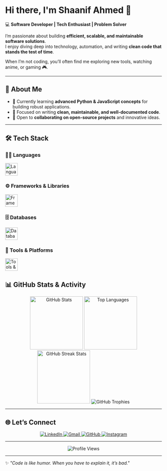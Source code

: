 # Hi there, I'm Shaanif Ahmed 👋  

💻 **Software Developer | Tech Enthusiast | Problem Solver**  

I’m passionate about building **efficient, scalable, and maintainable software solutions**.  
I enjoy diving deep into technology, automation, and writing **clean code that stands the test of time**.  

When I’m not coding, you’ll often find me exploring new tools, watching anime, or gaming 🎮.  

---

## 🧠 About Me  
- 🔭 Currently learning **advanced Python & JavaScript concepts** for building robust applications.  
- 🌱 Focused on writing **clean, maintainable, and well-documented code**.  
- 🤝 Open to **collaborating on open-source projects** and innovative ideas.  

---

## 🛠️ Tech Stack  

### 👨‍💻 Languages  
<p align="left">  
  <img src="https://skillicons.dev/icons?i=python,java,js,php,html,css" height="40" alt="Languages" />  
</p>  

### ⚙️ Frameworks & Libraries  
<p align="left">  
  <img src="https://skillicons.dev/icons?i=django,flask,nodejs,express,numpy,pandas,matplotlib,tkinter,opencv" height="40" alt="Frameworks & Libraries" />  
</p>  

### 🗄️ Databases  
<p align="left">  
  <img src="https://skillicons.dev/icons?i=mysql,postgresql,sqlite" height="40" alt="Databases" />  
</p>  

### 🚀 Tools & Platforms  
<p align="left">  
  <img src="https://skillicons.dev/icons?i=git,github,gitlab,docker,linux,postman,androidstudio,ollama" height="40" alt="Tools & Platforms" />
 
</p>  


## 📊 GitHub Stats & Activity  

<div align="center">
  <img src="https://github-readme-stats.vercel.app/api?username=shaanlabs&show_icons=true&theme=gruvbox&include_all_commits=true&count_private=true" height="170" alt="GitHub Stats" />
  <img src="https://github-readme-stats.vercel.app/api/top-langs/?username=shaanlabs&layout=compact&theme=gruvbox&hide_border=true&langs_count=6" height="170" alt="Top Languages" />
  <img src="https://github-readme-streak-stats.herokuapp.com/?user=shaanlabs&theme=gruvbox&hide_border=true" height="170" alt="GitHub Streak Stats" />
  <img src="https://github-profile-trophy.vercel.app/?username=shaanlabs&theme=gruvbox&no-frame=true&row=1&column=7" alt="GitHub Trophies" />
</div>  

---

## 🌐 Let’s Connect  

<div align="center">
  <a href="https://www.linkedin.com/in/shaanif-ahmed-765934233" target="_blank">
    <img src="https://img.shields.io/badge/LinkedIn-0077B5?style=for-the-badge&logo=linkedin&logoColor=white" alt="LinkedIn" />
  </a>
  <a href="mailto:shaaniffakki@gmail.com">
    <img src="https://img.shields.io/badge/Gmail-D14836?style=for-the-badge&logo=gmail&logoColor=white" alt="Gmail" />
  </a>
  <a href="https://github.com/shaanlabs" target="_blank">
    <img src="https://img.shields.io/badge/GitHub-181717?style=for-the-badge&logo=github&logoColor=white" alt="GitHub" />
  </a>
  <a href="https://www.instagram.com/shanzz_ify" target="_blank">
    <img src="https://img.shields.io/badge/Instagram-E4405F?style=for-the-badge&logo=instagram&logoColor=white" alt="Instagram" />
  </a>
</div>  

---


<div align="center">
  <img src="https://komarev.com/ghpvc/?username=shaanlabs&style=flat-square&color=blueviolet" alt="Profile Views" />
</div>  

---

✨ *"Code is like humor. When you have to explain it, it’s bad."*  
